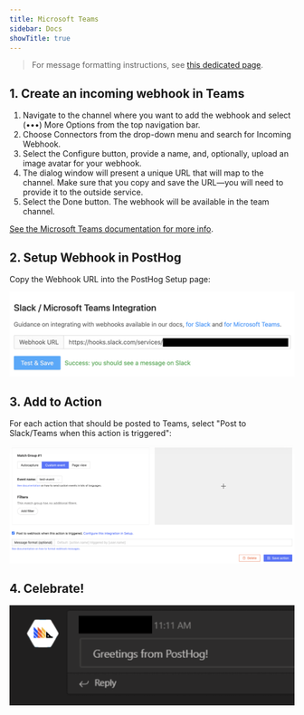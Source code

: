 ```yaml
---
title: Microsoft Teams
sidebar: Docs
showTitle: true
---
```


> For message formatting instructions, see [this dedicated page](/docs/integrate/webhooks/message-formatting).
## 1. Create an incoming webhook in Teams

1. Navigate to the channel where you want to add the webhook and select (•••) More Options from the top navigation bar.
1. Choose Connectors from the drop-down menu and search for Incoming Webhook.
1. Select the Configure button, provide a name, and, optionally, upload an image avatar for your webhook.
1. The dialog window will present a unique URL that will map to the channel. Make sure that you copy and save the URL—you will need to provide it to the outside service.
1. Select the Done button. The webhook will be available in the team channel.

[See the Microsoft Teams documentation for more info](https://docs.microsoft.com/en-us/microsoftteams/platform/webhooks-and-connectors/how-to/add-incoming-webhook#add-an-incoming-webhook-to-a-teams-channel).

## 2. Setup Webhook in PostHog

Copy the Webhook URL into the PostHog Setup page:

![PostHog Add Webhook](../../../images/add-webhook.png)

## 3. Add to Action

For each action that should be posted to Teams, select "Post to Slack/Teams when this action is triggered":

![PostHog Edit Action](../../../images/post-action-slack.png)


## 4. Celebrate!

![](../../../images/mt-message.png)
